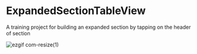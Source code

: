 # ExpandedSectionTableView
A training project for building an expanded section by tapping on the header of section

![ezgif com-resize(1)](https://user-images.githubusercontent.com/50722317/87144581-45d36e80-c2a8-11ea-941d-95e6a90e82fc.gif)

